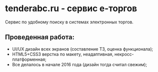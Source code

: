 # tenderabc.ru - сервис е-торгов
Cервис по удобному поиску в системах электронных торгов.

## Проведенная работа:
* UI/UX дизайн всех экранов (составление ТЗ, оценка функционала);
* HTML5+CSS3 верстка по макету, неадаптивная, некросс-платформенная;
* Все делалось в начале 2016 года (дизайн тогда считал свежим);

